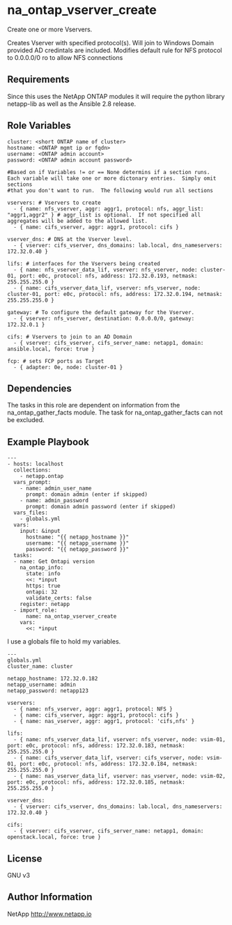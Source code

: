 na_ontap_vserver_create
=========

Create one or more Vservers.

Creates Vserver with specified protocol(s).  Will join to Windows Domain provided AD credintals are included.
Modifies default rule for NFS protocol to 0.0.0.0/0 ro to allow NFS connections

Requirements
------------

Since this uses the NetApp ONTAP modules it will require the python library netapp-lib as well as the Ansible 2.8 release.

Role Variables
--------------
```
cluster: <short ONTAP name of cluster>
hostname: <ONTAP mgmt ip or fqdn>
username: <ONTAP admin account>
password: <ONTAP admin account password>

#Based on if Variables != or == None determins if a section runs.  Each variable will take one or more dictonary entries.  Simply omit sections
#that you don't want to run.  The following would run all sections

vservers: # Vservers to create
  - { name: nfs_vserver, aggr: aggr1, protocol: nfs, aggr_list: "aggr1,aggr2" } # aggr_list is optional.  If not specified all aggregates will be added to the allowed list.
  - { name: cifs_vserver, aggr: aggr1, protocol: cifs }

vserver_dns: # DNS at the Vserver level.
  - { vserver: cifs_vserver, dns_domains: lab.local, dns_nameservers: 172.32.0.40 }

lifs: # interfaces for the Vservers being created
  - { name: nfs_vserver_data_lif, vserver: nfs_vserver, node: cluster-01, port: e0c, protocol: nfs, address: 172.32.0.193, netmask: 255.255.255.0 }
  - { name: cifs_vserver_data_lif, vserver: nfs_vserver, node: cluster-01, port: e0c, protocol: nfs, address: 172.32.0.194, netmask: 255.255.255.0 }

gateway: # To configure the default gateway for the Vserver.
  - { vserver: nfs_vserver, destination: 0.0.0.0/0, gateway: 172.32.0.1 }

cifs: # Vservers to join to an AD Domain
  - { vserver: cifs_vserver, cifs_server_name: netapp1, domain: ansible.local, force: true }

fcp: # sets FCP ports as Target
  - { adapter: 0e, node: cluster-01 }
```
Dependencies
------------

The tasks in this role are dependent on information from the na_ontap_gather_facts module.
The task for na_ontap_gather_facts can not be excluded.

Example Playbook
----------------
```
---
- hosts: localhost
  collections:
    - netapp.ontap
  vars_prompt:
    - name: admin_user_name
      prompt: domain admin (enter if skipped)
    - name: admin_password
      prompt: domain admin password (enter if skipped)
  vars_files:
    - globals.yml
  vars:
    input: &input
      hostname: "{{ netapp_hostname }}"
      username: "{{ netapp_username }}"
      password: "{{ netapp_password }}"
  tasks:
  - name: Get Ontapi version
    na_ontap_info:
      state: info
      <<: *input
      https: true
      ontapi: 32
      validate_certs: false
    register: netapp
  - import_role:
      name: na_ontap_vserver_create
    vars:
      <<: *input
```
I use a globals file to hold my variables.
```
---
globals.yml
cluster_name: cluster

netapp_hostname: 172.32.0.182
netapp_username: admin
netapp_password: netapp123

vservers:
  - { name: nfs_vserver, aggr: aggr1, protocol: NFS }
  - { name: cifs_vserver, aggr: aggr1, protocol: cifs }
  - { name: nas_vserver, aggr: aggr1, protocol: 'cifs,nfs' }

lifs:
  - { name: nfs_vserver_data_lif, vserver: nfs_vserver, node: vsim-01, port: e0c, protocol: nfs, address: 172.32.0.183, netmask: 255.255.255.0 }
  - { name: cifs_vserver_data_lif, vserver: cifs_vserver, node: vsim-01, port: e0c, protocol: nfs, address: 172.32.0.184, netmask: 255.255.255.0 }
  - { name: nas_vserver_data_lif, vserver: nas_vserver, node: vsim-02, port: e0c, protocol: nfs, address: 172.32.0.185, netmask: 255.255.255.0 }

vserver_dns:
  - { vserver: cifs_vserver, dns_domains: lab.local, dns_nameservers: 172.32.0.40 }

cifs:
  - { vserver: cifs_vserver, cifs_server_name: netapp1, domain: openstack.local, force: true }
```

License
-------

GNU v3

Author Information
------------------
NetApp
http://www.netapp.io
